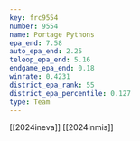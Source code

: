 ```yaml
---
key: frc9554
number: 9554
name: Portage Pythons
epa_end: 7.58
auto_epa_end: 2.25
teleop_epa_end: 5.16
endgame_epa_end: 0.18
winrate: 0.4231
district_epa_rank: 55
district_epa_percentile: 0.127
type: Team
---
```

[[2024ineva]]
[[2024inmis]]
